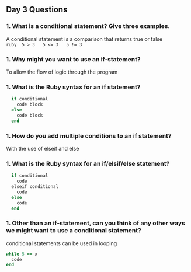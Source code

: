 ## Day 3 Questions

### 1. What is a conditional statement? Give three examples.  
  A conditional statement is a comparison that returns true or false  
    ```ruby 
    5 > 3  
    5 <= 3  
    5 != 3 
    ``` 

### 1. Why might you want to use an if-statement?  
  To allow the flow of logic through the program

### 1. What is the Ruby syntax for an if statement?  
```ruby 
  if conditional
    code block
  else
    code block
  end 
  ``` 

### 1. How do you add multiple conditions to an if statement?  
  With the use of elseif and else

### 1. What is the Ruby syntax for an if/elsif/else statement?  
```ruby 
  if conditional
    code
  elseif conditional
    code
  else
    code
  end 
  ``` 

### 1. Other than an if-statement, can you think of any other ways we might want to use a conditional statement?

conditional statements can be used in looping
```ruby 
while 5 == x 
  code
end
```

